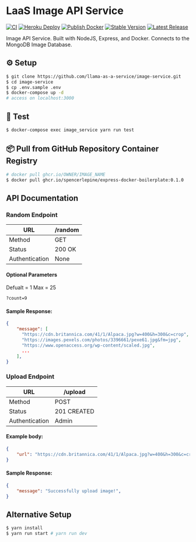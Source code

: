 # LaaS Image API Service

[![CI](https://github.com/llama-as-a-service/image-service/actions/workflows/ci.yml/badge.svg?branch=main)](https://github.com/llama-as-a-service/image-service/actions/workflows/ci.yml) [![Heroku Deploy](https://github.com/llama-as-a-service/image-service/actions/workflows/heroku-deploy.yml/badge.svg?branch=main)](https://github.com/llama-as-a-service/image-service/actions/workflows/heroku-deploy.yml) [![Publish Docker](https://github.com/llama-as-a-service/image-service/actions/workflows/publish-to-ghcr.yml/badge.svg?branch=main)](https://github.com/llama-as-a-service/image-service/actions/workflows/publish-to-ghcr.yml) [![Stable Version](https://img.shields.io/github/v/tag/llama-as-a-service/image-service)](https://img.shields.io/github/v/tag/llama-as-a-service/image-service) [![Latest Release](https://img.shields.io/github/v/release/llama-as-a-service/image-service?color=%233D9970)](https://img.shields.io/github/v/tag/llama-as-a-service/image-service?color=%233D9970)

Image API Service. Built with NodeJS, Express, and Docker. Connects to the MongoDB Image Database.

## ⚙️ Setup
```sh
$ git clone https://github.com/llama-as-a-service/image-service.git
$ cd image-service
$ cp .env.sample .env
$ docker-compose up -d
# access on localhost:3000
```

## 🧪 Test
```sh
$ docker-compose exec image_service yarn run test
```

## 📦 Pull from GitHub Repository Container Registry
```sh
# docker pull ghcr.io/OWNER/IMAGE_NAME
$ docker pull ghcr.io/spencerlepine/express-docker-boilerplate:0.1.0
```

## API Documentation

### Random Endpoint

| URL            | /random |
|----------------|---------|
| Method         | GET     |
| Status         | 200 OK  |
| Authentication | None    |

#### Optional Parameters
Defualt = 1
Max = 25
```
?count=9
```

#### Sample Response:
```json
{
    "message": [
      "https://cdn.britannica.com/41/1/Alpaca.jpg?w=400&h=300&c=crop",
      "https://images.pexels.com/photos/3396661/pexe61.jpg&fm=jpg",
      "https://www.openaccess.org/wp-content/scaled.jpg",
      ...
    ],
}
```

### Upload Endpoint

| URL            | /upload     |
|----------------|-------------|
| Method         | POST        |
| Status         | 201 CREATED |
| Authentication | Admin       |

#### Example body:
```json
{
    "url": "https://cdn.britannica.com/41/1/Alpaca.jpg?w=400&h=300&c=crop",
}
```

#### Sample Response:
```json
{
    "message": "Successfully upload image!",
}
```

## Alternative Setup
```sh
$ yarn install
$ yarn run start # yarn run dev
```